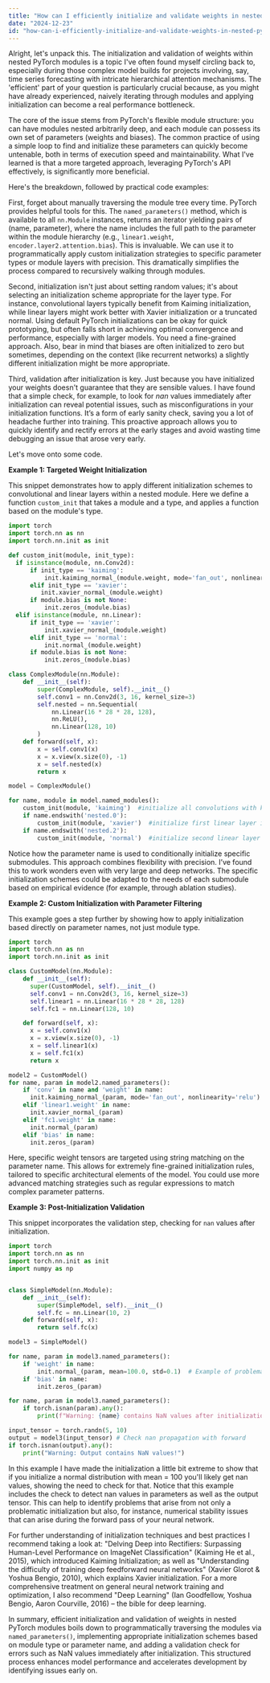 ```yaml
---
title: "How can I efficiently initialize and validate weights in nested PyTorch modules?"
date: "2024-12-23"
id: "how-can-i-efficiently-initialize-and-validate-weights-in-nested-pytorch-modules"
---
```


Alright, let's unpack this. The initialization and validation of weights within nested PyTorch modules is a topic I've often found myself circling back to, especially during those complex model builds for projects involving, say, time series forecasting with intricate hierarchical attention mechanisms. The 'efficient' part of your question is particularly crucial because, as you might have already experienced, naively iterating through modules and applying initialization can become a real performance bottleneck.

The core of the issue stems from PyTorch's flexible module structure: you can have modules nested arbitrarily deep, and each module can possess its own set of parameters (weights and biases). The common practice of using a simple loop to find and initialize these parameters can quickly become untenable, both in terms of execution speed and maintainability. What I've learned is that a more targeted approach, leveraging PyTorch's API effectively, is significantly more beneficial.

Here's the breakdown, followed by practical code examples:

First, forget about manually traversing the module tree every time. PyTorch provides helpful tools for this. The `named_parameters()` method, which is available to all `nn.Module` instances, returns an iterator yielding pairs of (name, parameter), where the name includes the full path to the parameter within the module hierarchy (e.g., `linear1.weight`, `encoder.layer2.attention.bias`). This is invaluable. We can use it to programmatically apply custom initialization strategies to specific parameter types or module layers with precision. This dramatically simplifies the process compared to recursively walking through modules.

Second, initialization isn't just about setting random values; it's about selecting an initialization scheme appropriate for the layer type. For instance, convolutional layers typically benefit from Kaiming initialization, while linear layers might work better with Xavier initialization or a truncated normal. Using default PyTorch initializations can be okay for quick prototyping, but often falls short in achieving optimal convergence and performance, especially with larger models. You need a fine-grained approach. Also, bear in mind that biases are often initialized to zero but sometimes, depending on the context (like recurrent networks) a slightly different initialization might be more appropriate.

Third, validation after initialization is key. Just because you have initialized your weights doesn't guarantee that they are sensible values. I have found that a simple check, for example, to look for *nan* values immediately after initialization can reveal potential issues, such as misconfigurations in your initialization functions. It’s a form of early sanity check, saving you a lot of headache further into training. This proactive approach allows you to quickly identify and rectify errors at the early stages and avoid wasting time debugging an issue that arose very early.

Let's move onto some code.

**Example 1: Targeted Weight Initialization**

This snippet demonstrates how to apply different initialization schemes to convolutional and linear layers within a nested module. Here we define a function `custom_init` that takes a module and a type, and applies a function based on the module's type.

```python
import torch
import torch.nn as nn
import torch.nn.init as init

def custom_init(module, init_type):
  if isinstance(module, nn.Conv2d):
      if init_type == 'kaiming':
          init.kaiming_normal_(module.weight, mode='fan_out', nonlinearity='relu')
      elif init_type == 'xavier':
         init.xavier_normal_(module.weight)
      if module.bias is not None:
          init.zeros_(module.bias)
  elif isinstance(module, nn.Linear):
      if init_type == 'xavier':
          init.xavier_normal_(module.weight)
      elif init_type == 'normal':
          init.normal_(module.weight)
      if module.bias is not None:
          init.zeros_(module.bias)

class ComplexModule(nn.Module):
    def __init__(self):
        super(ComplexModule, self).__init__()
        self.conv1 = nn.Conv2d(3, 16, kernel_size=3)
        self.nested = nn.Sequential(
            nn.Linear(16 * 28 * 28, 128),
            nn.ReLU(),
            nn.Linear(128, 10)
        )
    def forward(self, x):
        x = self.conv1(x)
        x = x.view(x.size(0), -1)
        x = self.nested(x)
        return x

model = ComplexModule()

for name, module in model.named_modules():
    custom_init(module, 'kaiming')  #initialize all convolutions with kaiming
    if name.endswith('nested.0'):
        custom_init(module, 'xavier')  #initialize first linear layer in 'nested' with xavier
    if name.endswith('nested.2'):
        custom_init(module, 'normal')  #initialize second linear layer in 'nested' with normal
```

Notice how the parameter name is used to conditionally initialize specific submodules. This approach combines flexibility with precision. I’ve found this to work wonders even with very large and deep networks. The specific initialization schemes could be adapted to the needs of each submodule based on empirical evidence (for example, through ablation studies).

**Example 2: Custom Initialization with Parameter Filtering**

This example goes a step further by showing how to apply initialization based directly on parameter names, not just module type.

```python
import torch
import torch.nn as nn
import torch.nn.init as init

class CustomModel(nn.Module):
    def __init__(self):
      super(CustomModel, self).__init__()
      self.conv1 = nn.Conv2d(3, 16, kernel_size=3)
      self.linear1 = nn.Linear(16 * 28 * 28, 128)
      self.fc1 = nn.Linear(128, 10)

    def forward(self, x):
      x = self.conv1(x)
      x = x.view(x.size(0), -1)
      x = self.linear1(x)
      x = self.fc1(x)
      return x

model2 = CustomModel()
for name, param in model2.named_parameters():
    if 'conv' in name and 'weight' in name:
      init.kaiming_normal_(param, mode='fan_out', nonlinearity='relu')
    elif 'linear1.weight' in name:
      init.xavier_normal_(param)
    elif 'fc1.weight' in name:
      init.normal_(param)
    elif 'bias' in name:
      init.zeros_(param)
```

Here, specific weight tensors are targeted using string matching on the parameter name. This allows for extremely fine-grained initialization rules, tailored to specific architectural elements of the model. You could use more advanced matching strategies such as regular expressions to match complex parameter patterns.

**Example 3: Post-Initialization Validation**

This snippet incorporates the validation step, checking for `nan` values after initialization.

```python
import torch
import torch.nn as nn
import torch.nn.init as init
import numpy as np


class SimpleModel(nn.Module):
    def __init__(self):
        super(SimpleModel, self).__init__()
        self.fc = nn.Linear(10, 2)
    def forward(self, x):
        return self.fc(x)

model3 = SimpleModel()

for name, param in model3.named_parameters():
    if 'weight' in name:
        init.normal_(param, mean=100.0, std=0.1)  # Example of problematic mean for normal init
    if 'bias' in name:
        init.zeros_(param)

for name, param in model3.named_parameters():
    if torch.isnan(param).any():
        print(f"Warning: {name} contains NaN values after initialization!")

input_tensor = torch.randn(5, 10)
output = model3(input_tensor) # Check nan propagation with forward
if torch.isnan(output).any():
    print("Warning: Output contains NaN values!")
```

In this example I have made the initialization a little bit extreme to show that if you initialize a normal distribution with mean = 100 you'll likely get nan values, showing the need to check for that. Notice that this example includes the check to detect nan values in parameters as well as the output tensor. This can help to identify problems that arise from not only a problematic initialization but also, for instance, numerical stability issues that can arise during the forward pass of your neural network.

For further understanding of initialization techniques and best practices I recommend taking a look at: "Delving Deep into Rectifiers: Surpassing Human-Level Performance on ImageNet Classification" (Kaiming He et al., 2015), which introduced Kaiming Initialization; as well as "Understanding the difficulty of training deep feedforward neural networks" (Xavier Glorot & Yoshua Bengio, 2010), which explains Xavier initialization. For a more comprehensive treatment on general neural network training and optimization, I also recommend "Deep Learning" (Ian Goodfellow, Yoshua Bengio, Aaron Courville, 2016) – the bible for deep learning.

In summary, efficient initialization and validation of weights in nested PyTorch modules boils down to programmatically traversing the modules via `named_parameters()`, implementing appropriate initialization schemes based on module type or parameter name, and adding a validation check for errors such as NaN values immediately after initialization. This structured process enhances model performance and accelerates development by identifying issues early on.
